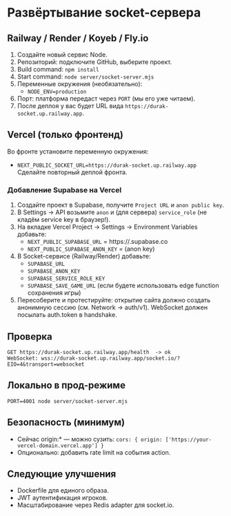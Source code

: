 # Развёртывание socket-сервера

## Railway / Render / Koyeb / Fly.io
1. Создайте новый сервис Node.
2. Репозиторий: подключите GitHub, выберите проект.
3. Build command: `npm install`
4. Start command: `node server/socket-server.mjs`
5. Переменные окружения (необязательно):
   - `NODE_ENV=production`
6. Порт: платформа передаст через `PORT` (мы его уже читаем).
7. После деплоя у вас будет URL вида `https://durak-socket.up.railway.app`.

## Vercel (только фронтенд)
Во фронте установите переменную окружения:
- `NEXT_PUBLIC_SOCKET_URL=https://durak-socket.up.railway.app`
Сделайте повторный деплой фронта.

### Добавление Supabase на Vercel
1. Создайте проект в Supabase, получите `Project URL` и `anon public key`.
2. В Settings → API возьмите `anon` и (для сервера) `service_role` (не кладём service key в браузер!).
3. На вкладке Vercel Project → Settings → Environment Variables добавьте:
   - `NEXT_PUBLIC_SUPABASE_URL` = https://<project-ref>.supabase.co
   - `NEXT_PUBLIC_SUPABASE_ANON_KEY` = (anon key)
4. В Socket-сервисе (Railway/Render) добавьте:
   - `SUPABASE_URL`
   - `SUPABASE_ANON_KEY`
   - `SUPABASE_SERVICE_ROLE_KEY`
   - `SUPABASE_SAVE_GAME_URL` (если будете использовать edge function сохранения игры)
5. Пересоберите и протестируйте: открытие сайта должно создать анонимную сессию (см. Network → auth/v1). WebSocket должен посылать auth.token в handshake.

## Проверка
```
GET https://durak-socket.up.railway.app/health  -> ok
WebSocket: wss://durak-socket.up.railway.app/socket.io/?EIO=4&transport=websocket
```

## Локально в прод-режиме
```
PORT=4001 node server/socket-server.mjs
```

## Безопасность (минимум)
- Сейчас origin:* — можно сузить: `cors: { origin: ['https://your-vercel-domain.vercel.app'] }`
- Опционально: добавить rate limit на события action.

## Следующие улучшения
- Dockerfile для единого образа.
- JWT аутентификация игроков.
- Масштабирование через Redis adapter для socket.io.
